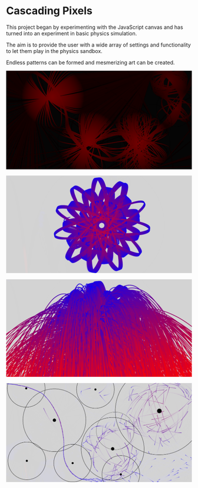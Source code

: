 # Cascading Pixels

This project began by experimenting with the JavaScript canvas and has turned into an experiment in basic physics simulation.

The aim is to provide the user with a wide array of settings and functionality to let them play in the physics sandbox. 

Endless patterns can be formed and mesmerizing art can be created.

![image](/images/deeprednodes.png)

![image](/images/star.png)

![image](/images/cascading.png)

![image](/images/gravitymasses.png)


